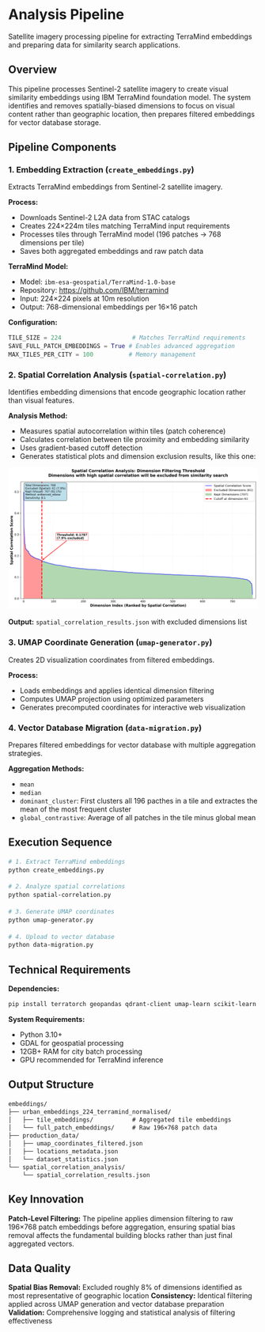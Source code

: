 # Analysis Pipeline

Satellite imagery processing pipeline for extracting TerraMind embeddings and preparing data for similarity search applications.

## Overview

This pipeline processes Sentinel-2 satellite imagery to create visual similarity embeddings using IBM TerraMind foundation model. The system identifies and removes spatially-biased dimensions to focus on visual content rather than geographic location, then prepares filtered embeddings for vector database storage.

## Pipeline Components

### 1. Embedding Extraction (`create_embeddings.py`)

Extracts TerraMind embeddings from Sentinel-2 satellite imagery.

**Process:**

- Downloads Sentinel-2 L2A data from STAC catalogs
- Creates 224×224m tiles matching TerraMind input requirements
- Processes tiles through TerraMind model (196 patches → 768 dimensions per tile)
- Saves both aggregated embeddings and raw patch data

**TerraMind Model:**

- Model: `ibm-esa-geospatial/TerraMind-1.0-base`
- Repository: https://github.com/IBM/terramind
- Input: 224×224 pixels at 10m resolution
- Output: 768-dimensional embeddings per 16×16 patch

**Configuration:**

```python
TILE_SIZE = 224                    # Matches TerraMind requirements
SAVE_FULL_PATCH_EMBEDDINGS = True # Enables advanced aggregation
MAX_TILES_PER_CITY = 100          # Memory management
```

### 2. Spatial Correlation Analysis (`spatial-correlation.py`)

Identifies embedding dimensions that encode geographic location rather than visual features.

**Analysis Method:**

- Measures spatial autocorrelation within tiles (patch coherence)
- Calculates correlation between tile proximity and embedding similarity
- Uses gradient-based cutoff detection
- Generates statistical plots and dimension exclusion results, like this one:

![Spatial Correlation Analysis](./res/dimension_filtering_threshold.png)

**Output:** `spatial_correlation_results.json` with excluded dimensions list

### 3. UMAP Coordinate Generation (`umap-generator.py`)

Creates 2D visualization coordinates from filtered embeddings.

**Process:**

- Loads embeddings and applies identical dimension filtering
- Computes UMAP projection using optimized parameters
- Generates precomputed coordinates for interactive web visualization

### 4. Vector Database Migration (`data-migration.py`)

Prepares filtered embeddings for vector database with multiple aggregation strategies.

**Aggregation Methods:**

- `mean`
- `median`
- `dominant_cluster`: First clusters all 196 pacthes in a tile and extractes the mean of the most frequent cluster
- `global_contrastive`: Average of all patches in the tile minus global mean

## Execution Sequence

```bash
# 1. Extract TerraMind embeddings
python create_embeddings.py

# 2. Analyze spatial correlations
python spatial-correlation.py

# 3. Generate UMAP coordinates
python umap-generator.py

# 4. Upload to vector database
python data-migration.py
```

## Technical Requirements

**Dependencies:**

```bash
pip install terratorch geopandas qdrant-client umap-learn scikit-learn
```

**System Requirements:**

- Python 3.10+
- GDAL for geospatial processing
- 12GB+ RAM for city batch processing
- GPU recommended for TerraMind inference

## Output Structure

```
embeddings/
├── urban_embeddings_224_terramind_normalised/
│   ├── tile_embeddings/           # Aggregated tile embeddings
│   └── full_patch_embeddings/     # Raw 196×768 patch data
├── production_data/
│   ├── umap_coordinates_filtered.json
│   ├── locations_metadata.json
│   └── dataset_statistics.json
└── spatial_correlation_analysis/
    └── spatial_correlation_results.json
```

## Key Innovation

**Patch-Level Filtering:** The pipeline applies dimension filtering to raw 196×768 patch embeddings before aggregation, ensuring spatial bias removal affects the fundamental building blocks rather than just final aggregated vectors.

## Data Quality

**Spatial Bias Removal:** Excluded roughly 8% of dimensions identified as most representative of geographic location
**Consistency:** Identical filtering applied across UMAP generation and vector database preparation
**Validation:** Comprehensive logging and statistical analysis of filtering effectiveness
